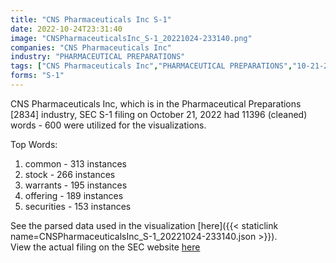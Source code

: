 ```yaml
---
title: "CNS Pharmaceuticals Inc S-1"
date: 2022-10-24T23:31:40
image: "CNSPharmaceuticalsInc_S-1_20221024-233140.png"
companies: "CNS Pharmaceuticals Inc"
industry: "PHARMACEUTICAL PREPARATIONS"
tags: ["CNS Pharmaceuticals Inc","PHARMACEUTICAL PREPARATIONS","10-21-2022","S-1"]
forms: "S-1"
---
```

CNS Pharmaceuticals Inc, which is in the Pharmaceutical Preparations [2834] industry, SEC S-1 filing on October 21, 2022 had 11396 (cleaned) words - 600 were utilized for the visualizations.

Top Words:
1. common - 313 instances
2. stock - 266 instances
3. warrants - 195 instances
4. offering - 189 instances
5. securities - 153 instances


See the parsed data used in the visualization [here]({{< staticlink name=CNSPharmaceuticalsInc_S-1_20221024-233140.json >}}).  
View the actual filing on the SEC website [here](https://www.sec.gov/Archives/edgar/data/1729427/0001683168-22-007006.txt)